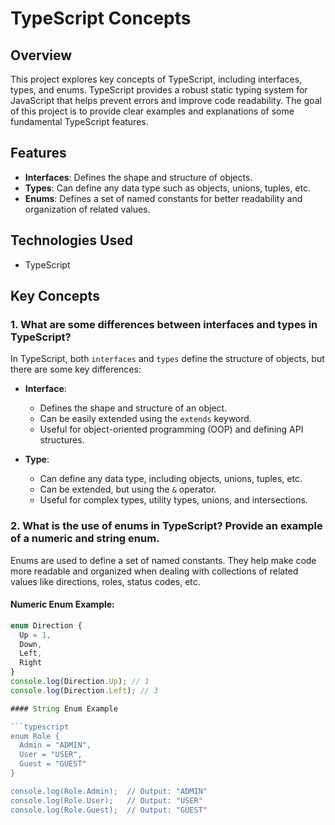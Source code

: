 # TypeScript Concepts

## Overview
This project explores key concepts of TypeScript, including interfaces, types, and enums. TypeScript provides a robust static typing system for JavaScript that helps prevent errors and improve code readability. The goal of this project is to provide clear examples and explanations of some fundamental TypeScript features.

## Features
- **Interfaces**: Defines the shape and structure of objects.
- **Types**: Can define any data type such as objects, unions, tuples, etc.
- **Enums**: Defines a set of named constants for better readability and organization of related values.

## Technologies Used
- TypeScript

## Key Concepts

### 1. What are some differences between interfaces and types in TypeScript?
In TypeScript, both `interfaces` and `types` define the structure of objects, but there are some key differences:

- **Interface**:
  - Defines the shape and structure of an object.
  - Can be easily extended using the `extends` keyword.
  - Useful for object-oriented programming (OOP) and defining API structures.

- **Type**:
  - Can define any data type, including objects, unions, tuples, etc.
  - Can be extended, but using the `&` operator.
  - Useful for complex types, utility types, unions, and intersections.

### 2. What is the use of enums in TypeScript? Provide an example of a numeric and string enum.
Enums are used to define a set of named constants. They help make code more readable and organized when dealing with collections of related values like directions, roles, status codes, etc.

#### Numeric Enum Example:
```typescript
enum Direction {
  Up = 1,
  Down,
  Left,
  Right
}
console.log(Direction.Up); // 1
console.log(Direction.Left); // 3

#### String Enum Example

```typescript
enum Role {
  Admin = "ADMIN",
  User = "USER",
  Guest = "GUEST"
}

console.log(Role.Admin);  // Output: "ADMIN"
console.log(Role.User);   // Output: "USER"
console.log(Role.Guest);  // Output: "GUEST"
